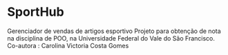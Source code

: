 # SportHub
Gerenciador de vendas de artigos esportivo
Projeto para obtenção de nota na disciplina de POO, na Universidade Federal do Vale do São Francisco.
Co-autora : Carolina Victoria Costa Gomes
